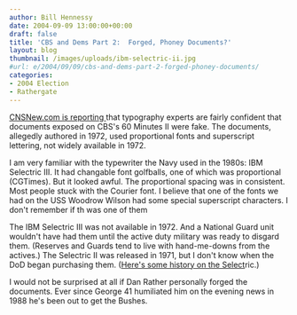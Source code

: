 ```yaml
---
author: Bill Hennessy
date: 2004-09-09 13:00:00+00:00
draft: false
title: 'CBS and Dems Part 2:  Forged, Phoney Documents?'
layout: blog
thumbnail: /images/uploads/ibm-selectric-ii.jpg
#url: e/2004/09/09/cbs-and-dems-part-2-forged-phoney-documents/
categories:
- 2004 Election
- Rathergate
---
```


[CNSNew.com is reporting ](https://www.cnsnews.com//ViewPolitics.asp?Page=Politicsarchive200409POL20040909d.html)that typography experts are fairly confident that documents exposed on CBS's 60 Minutes II were fake. The documents, allegedly authored in 1972, used proportional fonts and superscript lettering, not widely available in 1972.

I am very familiar with the typewriter the Navy used in the 1980s: IBM Selectric III. It had changable font golfballs, one of which was proportional (CGTimes). But it looked awful. The proportional spacing was in consistent. Most people stuck with the Courier font. I believe that one of the fonts we had on the USS Woodrow Wilson had some special superscript characters. I don't remember if th was one of them

The IBM Selectric III was not available in 1972. And a National Guard unit wouldn't have had them until the active duty military was ready to disgard them. (Reserves and Guards tend to live with hand-me-downs from the actives.) The Selectric II was released in 1971, but I don't know when the DoD began purchasing them. ([Here's some history on the Select](https://www.ebroadcast.com.au/lookup/encyclopedia/ib/IBM_Selectric_typewriter.html)ric.)

I would not be surprised at all if Dan Rather personally forged the documents. Ever since George 41 humiliated him on the evening news in 1988 he's been out to get the Bushes.


